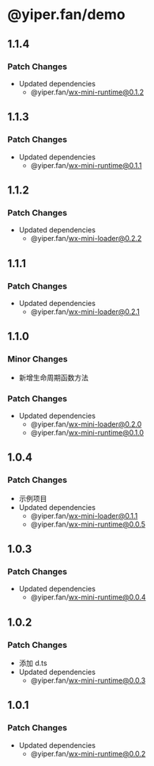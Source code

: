 # @yiper.fan/demo

## 1.1.4

### Patch Changes

- Updated dependencies
  - @yiper.fan/wx-mini-runtime@0.1.2

## 1.1.3

### Patch Changes

- Updated dependencies
  - @yiper.fan/wx-mini-runtime@0.1.1

## 1.1.2

### Patch Changes

- Updated dependencies
  - @yiper.fan/wx-mini-loader@0.2.2

## 1.1.1

### Patch Changes

- Updated dependencies
  - @yiper.fan/wx-mini-loader@0.2.1

## 1.1.0

### Minor Changes

- 新增生命周期函数方法

### Patch Changes

- Updated dependencies
  - @yiper.fan/wx-mini-loader@0.2.0
  - @yiper.fan/wx-mini-runtime@0.1.0

## 1.0.4

### Patch Changes

- 示例项目
- Updated dependencies
  - @yiper.fan/wx-mini-loader@0.1.1
  - @yiper.fan/wx-mini-runtime@0.0.5

## 1.0.3

### Patch Changes

- Updated dependencies
  - @yiper.fan/wx-mini-runtime@0.0.4

## 1.0.2

### Patch Changes

- 添加 d.ts
- Updated dependencies
  - @yiper.fan/wx-mini-runtime@0.0.3

## 1.0.1

### Patch Changes

- Updated dependencies
  - @yiper.fan/wx-mini-runtime@0.0.2
